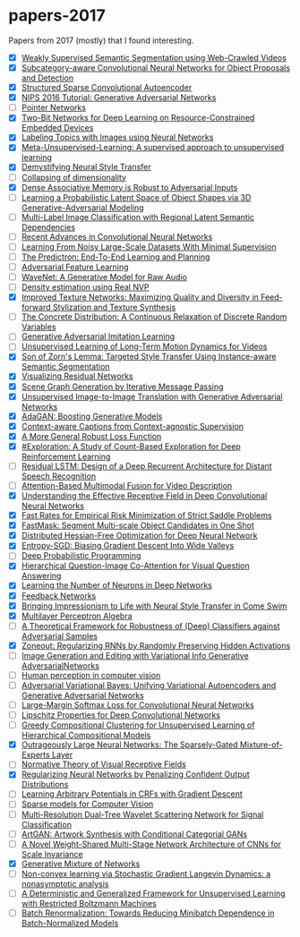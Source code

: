 # papers-2017
Papers from 2017 (mostly) that I found interesting.

- [x] [Weakly Supervised Semantic Segmentation using Web-Crawled Videos](https://arxiv.org/abs/1701.00352)
- [x] [Subcategory-aware Convolutional Neural Networks for Object Proposals and Detection](https://arxiv.org/abs/1604.04693)
- [x] [Structured Sparse Convolutional Autoencoder](https://arxiv.org/abs/1604.04812)
- [x] [NIPS 2016 Tutorial: Generative Adversarial Networks](https://arxiv.org/abs/1701.00160)
- [ ] [Pointer Networks](https://arxiv.org/abs/1506.03134)
- [x] [Two-Bit Networks for Deep Learning on Resource-Constrained Embedded Devices](https://arxiv.org/abs/1701.00485)
- [x] [Labeling Topics with Images using Neural Networks](https://arxiv.org/abs/1608.00470)
- [x] [Meta-Unsupervised-Learning: A supervised approach to unsupervised learning](https://arxiv.org/abs/1612.09030)
- [x] [Demystifying Neural Style Transfer](https://arxiv.org/abs/1701.01036)
- [ ] [Collapsing of dimensionality](https://arxiv.org/abs/1701.00831)
- [x] [Dense Associative Memory is Robust to Adversarial Inputs](https://arxiv.org/abs/1701.00939)
- [ ] [Learning a Probabilistic Latent Space of Object Shapes via 3D Generative-Adversarial Modeling](https://arxiv.org/abs/1610.07584)
- [ ] [Multi-Label Image Classification with Regional Latent Semantic Dependencies](https://arxiv.org/abs/1612.01082)
- [ ] [Recent Advances in Convolutional Neural Networks](https://arxiv.org/abs/1512.07108)
- [ ] [Learning From Noisy Large-Scale Datasets With Minimal Supervision](https://arxiv.org/abs/1701.01619)
- [ ] [The Predictron: End-To-End Learning and Planning](https://arxiv.org/abs/1612.08810)
- [ ] [Adversarial Feature Learning](https://arxiv.org/abs/1605.09782)
- [ ] [WaveNet: A Generative Model for Raw Audio](https://arxiv.org/abs/1609.03499)
- [ ] [Density estimation using Real NVP](https://arxiv.org/abs/1605.08803)
- [x] [Improved Texture Networks: Maximizing Quality and Diversity in Feed-forward Stylization and Texture Synthesis](https://arxiv.org/abs/1701.02096)
- [ ] [The Concrete Distribution: A Continuous Relaxation of Discrete Random Variables](https://arxiv.org/abs/1611.00712)
- [ ] [Generative Adversarial Imitation Learning](https://arxiv.org/abs/1606.03476)
- [ ] [Unsupervised Learning of Long-Term Motion Dynamics for Videos](https://arxiv.org/abs/1701.01821)
- [x] [Son of Zorn's Lemma: Targeted Style Transfer Using Instance-aware Semantic Segmentation](https://arxiv.org/abs/1701.02357)
- [x] [Visualizing Residual Networks](https://arxiv.org/abs/1701.02362)
- [x] [Scene Graph Generation by Iterative Message Passing](https://arxiv.org/abs/1701.02426)
- [x] [Unsupervised Image-to-Image Translation with Generative Adversarial Networks](https://arxiv.org/abs/1701.02676)
- [x] [AdaGAN: Boosting Generative Models](https://arxiv.org/abs/1701.02386)
- [x] [Context-aware Captions from Context-agnostic Supervision](https://arxiv.org/abs/1701.02870)
- [x] [A More General Robust Loss Function](https://arxiv.org/abs/1701.03077)
- [x] [#Exploration: A Study of Count-Based Exploration for Deep Reinforcement Learning](https://arxiv.org/abs/1611.04717)
- [ ] [Residual LSTM: Design of a Deep Recurrent Architecture for Distant Speech Recognition](https://arxiv.org/abs/1701.03360)
- [ ] [Attention-Based Multimodal Fusion for Video Description](https://arxiv.org/abs/1701.03126)
- [x] [Understanding the Effective Receptive Field in Deep Convolutional Neural Networks](https://arxiv.org/abs/1701.04128)
- [x] [Fast Rates for Empirical Risk Minimization of Strict Saddle Problems](https://arxiv.org/abs/1701.04271)
- [x] [FastMask: Segment Multi-scale Object Candidates in One Shot](https://arxiv.org/abs/1612.08843)
- [x] [Distributed Hessian-Free Optimization for Deep Neural Network](https://arxiv.org/abs/1606.00511)
- [x] [Entropy-SGD: Biasing Gradient Descent Into Wide Valleys](https://arxiv.org/abs/1611.01838)
- [ ] [Deep Probabilistic Programming](https://arxiv.org/abs/1701.03757)
- [x] [Hierarchical Question-Image Co-Attention for Visual Question Answering](https://arxiv.org/abs/1606.00061)
- [x] [Learning the Number of Neurons in Deep Networks](https://arxiv.org/abs/1611.06321)
- [x] [Feedback Networks](https://arxiv.org/abs/1612.09508)
- [x] [Bringing Impressionism to Life with Neural Style Transfer in Come Swim](https://arxiv.org/abs/1701.04928)
- [x] [Multilayer Perceptron Algebra](https://arxiv.org/abs/1701.04968)
- [ ] [A Theoretical Framework for Robustness of (Deep) Classifiers against Adversarial Samples](https://arxiv.org/abs/1612.00334)
- [x] [Zoneout: Regularizing RNNs by Randomly Preserving Hidden Activations](https://arxiv.org/abs/1606.01305)
- [ ] [Image Generation and Editing with Variational Info Generative AdversarialNetworks](https://arxiv.org/abs/1701.04568)
- [ ] [Human perception in computer vision](https://arxiv.org/abs/1701.04674)
- [ ] [Adversarial Variational Bayes: Unifying Variational Autoencoders and Generative Adversarial Networks](https://arxiv.org/abs/1701.04722)
- [ ] [Large-Margin Softmax Loss for Convolutional Neural Networks](https://arxiv.org/abs/1612.02295)
- [ ] [Lipschitz Properties for Deep Convolutional Networks](https://arxiv.org/abs/1512.06293)
- [ ] [Greedy Compositional Clustering for Unsupervised Learning of Hierarchical Compositional Models](https://arxiv.org/abs/1701.06171)
- [x] [Outrageously Large Neural Networks: The Sparsely-Gated Mixture-of-Experts Layer](https://arxiv.org/abs/1701.06538)
- [ ] [Normative Theory of Visual Receptive Fields](https://arxiv.org/abs/1701.06333)
- [x] [Regularizing Neural Networks by Penalizing Confident Output Distributions](https://arxiv.org/abs/1701.06548)
- [ ] [Learning Arbitrary Potentials in CRFs with Gradient Descent](https://arxiv.org/abs/1701.06805)
- [ ] [Sparse models for Computer Vision](https://arxiv.org/abs/1701.06859)
- [ ] [Multi-Resolution Dual-Tree Wavelet Scattering Network for Signal Classification](https://arxiv.org/abs/1702.03345)
- [ ] [ArtGAN: Artwork Synthesis with Conditional Categorial GANs](https://arxiv.org/abs/1702.03410)
- [ ] [A Novel Weight-Shared Multi-Stage Network Architecture of CNNs for Scale Invariance](https://arxiv.org/abs/1702.03505)
- [x] [Generative Mixture of Networks](https://arxiv.org/abs/1702.03307)
- [ ] [Non-convex learning via Stochastic Gradient Langevin Dynamics: a nonasymptotic analysis](https://arxiv.org/abs/1702.03849)
- [ ] [A Deterministic and Generalized Framework for Unsupervised Learning with Restricted Boltzmann Machines](https://arxiv.org/abs/1702.03260)
- [ ] [Batch Renormalization: Towards Reducing Minibatch Dependence in Batch-Normalized Models](https://arxiv.org/abs/1702.03275)
